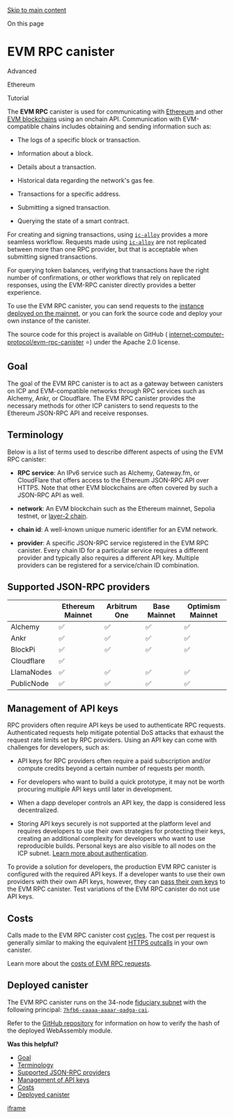[Skip to main content](https://internetcomputer.org/docs/building-apps/chain-fusion/ethereum/evm-rpc/overview#__docusaurus_skipToContent_fallback)

On this page

# EVM RPC canister

Advanced

Ethereum

Tutorial

The **EVM RPC** canister is used for communicating with [Ethereum](https://ethereum.org/en/) and other [EVM blockchains](https://chainlist.org/?testnets=true) using an onchain API. Communication with EVM-compatible chains includes obtaining and sending information such as:

- The logs of a specific block or transaction.

- Information about a block.

- Details about a transaction.

- Historical data regarding the network's gas fee.

- Transactions for a specific address.

- Submitting a signed transaction.

- Querying the state of a smart contract.


For creating and signing transactions, using [`ic-alloy`](https://ic-alloy.dev/getting-started.html) provides a more seamless workflow. Requests made using [`ic-alloy`](https://ic-alloy.dev/getting-started.html) are not replicated between more than one RPC provider, but that is acceptable when submitting signed transactions.

For querying token balances, verifying that transactions have the right number of confirmations, or other workflows that rely on replicated responses, using the EVM-RPC canister directly provides a better experience.

To use the EVM RPC canister, you can send requests to the [instance deployed on the mainnet](https://dashboard.internetcomputer.org/canister/7hfb6-caaaa-aaaar-qadga-cai), or you can fork the source code and deploy your own instance of the canister.

The source code for this project is available on GitHub ( [internet-computer-protocol/evm-rpc-canister](https://github.com/internet-computer-protocol/evm-rpc-canister) ⭐️) under the Apache 2.0 license.

## Goal [​](https://internetcomputer.org/docs/building-apps/chain-fusion/ethereum/evm-rpc/overview\#goal "Direct link to Goal")

The goal of the EVM RPC canister is to act as a gateway between canisters on ICP and EVM-compatible networks through RPC services such as Alchemy, Ankr, or Cloudflare. The EVM RPC canister provides the necessary methods for other ICP canisters to send requests to the Ethereum JSON-RPC API and receive responses.

## Terminology [​](https://internetcomputer.org/docs/building-apps/chain-fusion/ethereum/evm-rpc/overview\#terminology "Direct link to Terminology")

Below is a list of terms used to describe different aspects of using the EVM RPC canister:

- **RPC service**: An IPv6 service such as Alchemy, Gateway.fm, or CloudFlare that offers access to the Ethereum JSON-RPC API over HTTPS. Note that other EVM blockchains are often covered by such a JSON-RPC API as well.

- **network**: An EVM blockchain such as the Ethereum mainnet, Sepolia testnet, or [layer-2 chain](https://www.investopedia.com/what-are-layer-1-and-layer-2-blockchain-scaling-solutions-7104877).

- **chain id**: A well-known unique numeric identifier for an EVM network.

- **provider**: A specific JSON-RPC service registered in the EVM RPC canister. Every chain ID for a particular service requires a different provider and typically also requires a different API key. Multiple providers can be registered for a service/chain ID combination.


## Supported JSON-RPC providers [​](https://internetcomputer.org/docs/building-apps/chain-fusion/ethereum/evm-rpc/overview\#supported-json-rpc-providers "Direct link to Supported JSON-RPC providers")

|  | Ethereum Mainnet | Arbitrum One | Base Mainnet | Optimism Mainnet |
| --- | --- | --- | --- | --- |
| Alchemy | ✅ | ✅ | ✅ | ✅ |
| Ankr | ✅ | ✅ | ✅ | ✅ |
| BlockPi | ✅ | ✅ | ✅ | ✅ |
| Cloudflare | ✅ |  |  |  |
| LlamaNodes | ✅ | ✅ | ✅ | ✅ |
| PublicNode | ✅ | ✅ | ✅ | ✅ |

## Management of API keys [​](https://internetcomputer.org/docs/building-apps/chain-fusion/ethereum/evm-rpc/overview\#management-of-api-keys "Direct link to Management of API keys")

RPC providers often require API keys be used to authenticate RPC requests. Authenticated requests help mitigate potential DoS attacks that exhaust the request rate limits set by RPC providers. Using an API key can come with challenges for developers, such as:

- API keys for RPC providers often require a paid subscription and/or compute credits beyond a certain number of requests per month.

- For developers who want to build a quick prototype, it may not be worth procuring multiple API keys until later in development.

- When a dapp developer controls an API key, the dapp is considered less decentralized.

- Storing API keys securely is not supported at the platform level and requires developers to use their own strategies for protecting their keys, creating an additional complexity for developers who want to use reproducible builds. Personal keys are also visible to all nodes on the ICP subnet. [Learn more about authentication](https://internetcomputer.org/docs/building-apps/chain-fusion/ethereum/evm-rpc/how-it-works#authentication).


To provide a solution for developers, the production EVM RPC canister is configured with the required API keys. If a developer wants to use their own providers with their own API keys, however, they can [pass their own keys](https://internetcomputer.org/docs/building-apps/chain-fusion/ethereum/evm-rpc/evm-rpc-canister#replacing-api-keys) to the EVM RPC canister. Test variations of the EVM RPC canister do not use API keys.

## Costs [​](https://internetcomputer.org/docs/building-apps/chain-fusion/ethereum/evm-rpc/overview\#costs "Direct link to Costs")

Calls made to the EVM RPC canister cost [cycles](https://internetcomputer.org/docs/building-apps/getting-started/tokens-and-cycles). The cost per request is generally similar to making the equivalent [HTTPS outcalls](https://internetcomputer.org/docs/references/https-outcalls-how-it-works#pricing) in your own canister.

Learn more about the [costs of EVM RPC requests](https://internetcomputer.org/docs/building-apps/chain-fusion/ethereum/evm-rpc/costs).

## Deployed canister [​](https://internetcomputer.org/docs/building-apps/chain-fusion/ethereum/evm-rpc/overview\#deployed-canister "Direct link to Deployed canister")

The EVM RPC canister runs on the 34-node [fiduciary subnet](https://internetcomputer.org/docs/building-apps/developing-canisters/create) with the following principal: [`7hfb6-caaaa-aaaar-qadga-cai`](https://dashboard.internetcomputer.org/canister/7hfb6-caaaa-aaaar-qadga-cai).

Refer to the [GitHub repository](https://github.com/internet-computer-protocol/evm-rpc-canister?tab=readme-ov-file#reproducible-builds) for information on how to verify the hash of the deployed WebAssembly module.

**Was this helpful?**

- [Goal](https://internetcomputer.org/docs/building-apps/chain-fusion/ethereum/evm-rpc/overview#goal)
- [Terminology](https://internetcomputer.org/docs/building-apps/chain-fusion/ethereum/evm-rpc/overview#terminology)
- [Supported JSON-RPC providers](https://internetcomputer.org/docs/building-apps/chain-fusion/ethereum/evm-rpc/overview#supported-json-rpc-providers)
- [Management of API keys](https://internetcomputer.org/docs/building-apps/chain-fusion/ethereum/evm-rpc/overview#management-of-api-keys)
- [Costs](https://internetcomputer.org/docs/building-apps/chain-fusion/ethereum/evm-rpc/overview#costs)
- [Deployed canister](https://internetcomputer.org/docs/building-apps/chain-fusion/ethereum/evm-rpc/overview#deployed-canister)

[iframe](https://www.google.com/recaptcha/enterprise/anchor?ar=1&k=6Lck4YwlAAAAAEIE1hR--varWp0qu9F-8-emQn2v&co=aHR0cHM6Ly9pbnRlcm5ldGNvbXB1dGVyLm9yZzo0NDM.&hl=en&v=w0_qmZVSdobukXrBwYd9dTF7&size=invisible&cb=otvlzzf001o7)